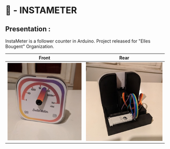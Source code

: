 # 💑 - INSTAMETER

## Presentation : 
InstaMeter is a follower counter in Arduino. Project released for "Elles Bougent" Organization.

| Front                                    | Rear                                   |
| ---------------------------------------- | -------------------------------------- |
| <img src="INSTAMETER\Pictures\Front.jpg" alt="Front" /> | <img src="INSTAMETER\Pictures\Rear.jpg" alt="Rear" /> |

